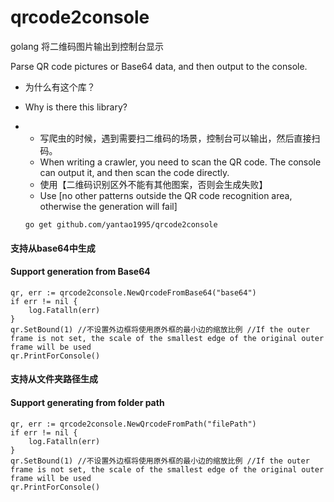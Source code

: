 # qrcode2console

golang 将二维码图片输出到控制台显示 

Parse QR code pictures or Base64 data, and then output to the console.


- 为什么有这个库？
- Why is there this library?
- 
  - 写爬虫的时候，遇到需要扫二维码的场景，控制台可以输出，然后直接扫码。
  - When writing a crawler, you need to scan the QR code. The console can output it, and then scan the code directly.
  - 使用【二维码识别区外不能有其他图案，否则会生成失败】
  - Use [no other patterns outside the QR code recognition area, otherwise the generation will fail]

  ```
  go get github.com/yantao1995/qrcode2console 
  ```

#### 支持从base64中生成
#### Support generation from Base64


```
qr, err := qrcode2console.NewQrcodeFromBase64("base64")
if err != nil {
    log.Fatalln(err)
}
qr.SetBound(1) //不设置外边框将使用原外框的最小边的缩放比例 //If the outer frame is not set, the scale of the smallest edge of the original outer frame will be used
qr.PrintForConsole()
```

#### 支持从文件夹路径生成
#### Support generating from folder path

```
qr, err := qrcode2console.NewQrcodeFromPath("filePath")
if err != nil {
    log.Fatalln(err)
}
qr.SetBound(1) //不设置外边框将使用原外框的最小边的缩放比例 //If the outer frame is not set, the scale of the smallest edge of the original outer frame will be used
qr.PrintForConsole()
```
